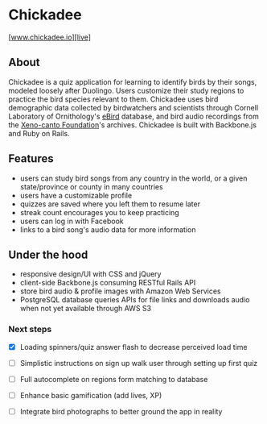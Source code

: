 # Chickadee

[www.chickadee.io][live]

[live]: http//www.chickadee.io

## About
Chickadee is a quiz application for learning to identify birds by their songs, modeled loosely after Duolingo. Users customize their study regions to practice the bird species relevant to them. Chickadee uses bird demographic data collected by birdwatchers and scientists through Cornell Laboratory of Ornithology's [eBird][ebird] database, and bird audio recordings from the [Xeno-canto Foundation][xeno-canto]'s archives. Chickadee is built with Backbone.js and Ruby on Rails.

[ebird]: http://www.ebird.org
[xeno-canto]: http://www.xeno-canto.org

## Features
- users can study bird songs from any country in the world, or a given state/province or county in many countries
- users have a customizable profile
- quizzes are saved where you left them to resume later
- streak count encourages you to keep practicing
- users can log in with Facebook
- links to a bird song's audio data for more information

## Under the hood
- responsive design/UI with CSS and jQuery
- client-side Backbone.js consuming RESTful Rails API
- store bird audio & profile images with Amazon Web Services
- PostgreSQL database queries APIs for file links and downloads audio when not yet available through AWS S3

### Next steps
- [X] Loading spinners/quiz answer flash to decrease perceived load time
- [ ] Simplistic instructions on sign up walk user through setting up first quiz
- [ ] Full autocomplete on regions form matching to database
- [ ] Enhance basic gamification (add lives, XP)
- [ ] Integrate bird photographs to better ground the app in reality

